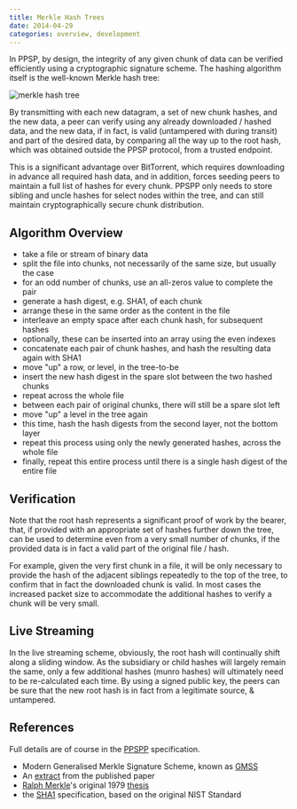 ```yaml
---
title: Merkle Hash Trees
date: 2014-04-29
categories: overview, development
---
```


In PPSP, by design, the integrity of any given chunk of data can be verified
efficiently using a cryptographic signature scheme. The hashing algorithm
itself is the well-known Merkle hash tree:

![merkle hash tree](https://github.com/skunkwerks/swirl/wiki/images/merkletree-v4.png)

By transmitting with each new datagram, a set of new chunk hashes, and the new data,
a peer can verify using any already downloaded / hashed data, and the new data, if in
fact, is valid (untampered with during transit) and part of the desired data, by
comparing all the way up to the root hash, which was obtained outside the PPSP
protocol, from a trusted endpoint.

This is a significant advantage over BitTorrent, which requires downloading in advance
all required hash data, and in addition, forces seeding peers to maintain a full list
of hashes for every chunk. PPSPP only needs to store sibling and uncle hashes for select
nodes within the tree, and can still maintain cryptographically secure chunk distribution.

## Algorithm Overview

- take a file or stream of binary data
- split the file into chunks, not necessarily of the same size, but usually the case
- for an odd number of chunks, use an all-zeros value to complete the pair
- generate a hash digest, e.g. SHA1, of each chunk
- arrange these in the same order as the content in the file
- interleave an empty space after each chunk hash, for subsequent hashes
- optionally, these can be inserted into an array using the even indexes
- concatenate each pair of chunk hashes, and hash the resulting data again with SHA1
- move "up" a row, or level, in the tree-to-be
- insert the new hash digest in the spare slot between the two hashed chunks
- repeat across the whole file
- between each pair of original chunks, there will still be a spare slot left
- move "up" a level in the tree again
- this time, hash the hash digests from the second layer, not the bottom layer
- repeat this process using only the newly generated hashes, across the whole file
- finally, repeat this entire process until there is a single hash digest of the
  entire file

## Verification

Note that the root hash represents a significant proof of work by the bearer,
that, if provided with an appropriate set of hashes further down the tree,
can be used to determine even from a very small number of chunks, if the
provided data is in fact a valid part of the original file / hash.

For example, given the very first chunk in a file, it will be only necessary
to provide the hash of the adjacent siblings repeatedly to the top of the
tree, to confirm that in fact the downloaded chunk is valid. In most cases
the increased packet size to accommodate the additional hashes to verify a
chunk will be very small.

## Live Streaming

In the live streaming scheme, obviously, the root hash will continually
shift along a sliding window. As the subsidiary or child hashes will
largely remain the same, only a few additional hashes (munro hashes) will
ultimately need to be re-calculated each time. By using a signed public key,
the peers can be sure that the new root hash is in fact from a legitimate
source, & untampered.

## References

Full details are of course in the [PPSPP] specification.

- Modern Generalised Merkle Signature Scheme, known as [GMSS]
- An [extract] from the published paper
- [Ralph Merkle]'s original 1979 [thesis]
- the [SHA1] specification, based on the original NIST Standard

[PPSPP]: http://tools.ietf.org/html/draft-ietf-ppsp-peer-protocol
[extract]: https://github.com/skunkwerks/swirl/wiki/papers/Merkle_extract_from_thesis.pdf
[GMSS]: https://github.com/skunkwerks/swirl/wiki/papers/Merkle_Signatures_with_Virtually_Unlimited_Signature_Capacity.pdf
[thesis]: https://github.com/skunkwerks/swirl/wiki/papers/Secrecy_Authentication_and_Public_Key_Systems_Merkle1979.pdf
[SHA1]: http://tools.ietf.org/html/rfc3174
[Ralph Merkle]: http://www.merkle.com/merkleDir/papers.html
